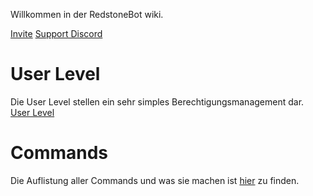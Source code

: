 Willkommen in der RedstoneBot wiki.

[Invite](https://discord.com/oauth2/authorize?client_id=794805374347771924&scope=bot&permissions=8)
[Support Discord](https://discord.gg/aZKuas4)

# User Level
Die User Level stellen ein sehr simples Berechtigungsmanagement dar.
[User Level](https://github.com/Redstonecrafter0/RedstoneBot/wiki/User-Level)

# Commands
Die Auflistung aller Commands und was sie machen ist [hier](https://github.com/Redstonecrafter0/RedstoneBot/wiki/Commands) zu finden.
